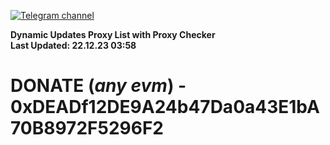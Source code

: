 [![Telegram channel](https://img.shields.io/endpoint?url=https://runkit.io/damiankrawczyk/telegram-badge/branches/master?url=https://t.me/n4z4v0d)](https://t.me/n4z4v0d) 

**Dynamic Updates Proxy List with Proxy Checker**  
**Last Updated: 22.12.23 03:58**

# DONATE (_any evm_) - 0xDEADf12DE9A24b47Da0a43E1bA70B8972F5296F2
